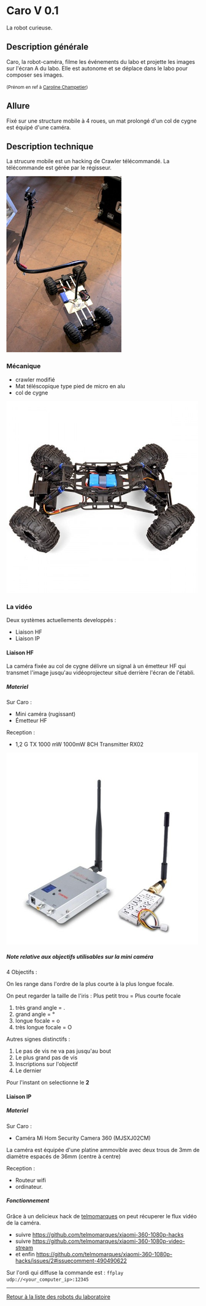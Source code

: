 # Caro V 0.1

La robot curieuse.

## Description générale

Caro, la robot-caméra, filme les événements du labo et projette les images sur l'écran A du labo. Elle est autonome et se déplace dans le labo pour composer ses images.

<small>(Prénom en ref à [Caroline Champetier](https://fr.wikipedia.org/wiki/Caroline_Champetier))</small>

## Allure

Fixé sur une structure mobile à 4 roues, un mat prolongé d'un col de cygne est équipé d'une caméra.

## Description technique

La strucure mobile est un hacking de Crawler télécommandé. La télécommande est gérée par le régisseur.

![robot_camera_V_01](/ressources/photos/robot_camera_V_01.jpg)

### Mécanique

- crawler modifié
- Mat téléscopique type pied de micro en alu
- col de cygne

![crawler_kino](/ressources/divers/crawler_kino.jpg)

### La vidéo

Deux systèmes actuellements developpés :
- Liaison HF
- Liaison IP

#### Liaison HF

La caméra fixée au col de cygne délivre un signal à un émetteur HF qui transmet l'image jusqu'au vidéoprojecteur situé derrière l'écran de l'établi.

##### Materiel

Sur Caro :
- Mini caméra (rugissant)
- Émetteur HF

Reception :
- 1,2 G TX 1000 mW 1000mW 8CH Transmitter RX02

![emetteur_kino](/ressources/divers/emetteur_kino.jpg)

##### Note relative aux objectifs utilisables sur la mini caméra

4 Objectifs :

On les range dans l'ordre de la plus courte à la plus longue focale.

On peut regarder la taille de l'iris : Plus petit trou = Plus courte focale

1.  très grand angle = .
2.  grand angle = °
3.  longue focale = o
4.  très longue focale = O

Autres signes distinctifs :

1.  Le pas de vis ne va pas jusqu'au bout
2.  Le plus grand pas de vis
3.  Inscriptions sur l'objectif
4.  Le dernier

Pour l'instant on selectionne le **2**


#### Liaison IP

##### Materiel

Sur Caro :
- Caméra Mi Hom Security Camera 360 (MJSXJ02CM)

La caméra est équipée d'une platine ammovible avec deux trous de 3mm de diamètre espacés de 36mm (centre à centre)

Reception :
- Routeur wifi
- ordinateur.

##### Fonctionnement

Grâce à un delicieux hack de [telmomarques](https://github.com/telmomarques) on peut récuperer le flux vidéo de la caméra.

- suivre https://github.com/telmomarques/xiaomi-360-1080p-hacks
- suivre https://github.com/telmomarques/xiaomi-360-1080p-video-stream
- et enfin https://github.com/telmomarques/xiaomi-360-1080p-hacks/issues/2#issuecomment-490490622

Sur l'ordi qui diffuse la commande est : `ffplay udp://<your_computer_ip>:12345`



----

[Retour à la liste des robots du laboratoire](.)
